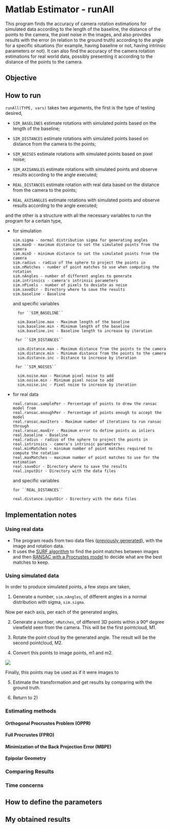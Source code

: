 # Matlab Estimator - runAll

This program finds the accuracy of camera rotation estimations for simulated data according to the length of the baseline, the distance of the points to the camera, the pixel noise in the images, and also provides results with the error (in relation to the ground truth) according to the angle for a specific situations (for example, having baseline or not, having intrinsic parameters or not). It can also find the accuracy of the camera rotation estimations for real world data, possibly presenting it according to the distance of the points to the camera.

## Objective

## How to run

``runAll(TYPE, vars)`` takes two arguments, the first is the type of testing desired,

- ``SIM_BASELINES`` estimate rotations with simulated points based on the length of the baseline;

- ``SIM_DISTANCES`` estimate rotations with simulated points based on distance from the camera to the points;

- ``SIM_NOISES`` estimate rotations with simulated points based on pixel noise;

- ``SIM_AXISANGLES`` estimate rotations with simulated points and observe results according to the angle executed;

- ``REAL_DISTANCES`` estimate rotation with real data based on the distance from the camera to the points;

- ``REAL_AXISANGLES`` estimate rotations with simulated points and observe results according to the angle executed;

and the other is a structure with all the necessary variables to run the program for a certain type,

- for simulation 

      sim.sigma - normal distribution sigma for generating angles
      sim.maxD - maximum distance to set the simulated points from the camera
      sim.minD - minimum distance to set the simulated points from the camera
      sim.radius - radius of the sphere to project the points in
      sim.nMatches - number of point matches to use when computing the rotation
      sim.nAngles - number of different angles to generate
      sim.intrinsics - camera's intrinsic parameters
      sim.nPixels - number of pixels to deviate as noise
      sim.saveDir - Directory where to save the results
      sim.baseline - Baseline 

    and specific variables 
    
        for ``SIM_BASELINE``

        sim.baseline.max - Maximum length of the baseline
        sim.baseline.min - Minimum length of the baseline
        sim.baseline.inc - Baseline length to increase by iteration

       for ``SIM_DISTANCES``

        sim.distance.max - Maximum distance from the points to the camera
        sim.distance.min - Minimum distance from the points to the camera
        sim.distance.inc - Distance to increase by iteration

       for ``SIM_NOISES`` 

        sim.noise.max - Maximum pixel noise to add
        sim.noise.min - Minimum pixel noise to add
        sim.noise.inc - Pixel noise to increase by iteration
      
- for real data

      real.ransac.samplePer - Percentage of points to drew the ransac model from                  
      real.ransac.enoughPer - Percentage of points enough to accept the model         
      real.ransac.maxIters - Maximum number of iterations to run ransac through                 
      real.ransac.maxErr - Maximum error to define points as inliers    
      real.baseline - Baseline
      real.radius - radius of the sphere to project the points in
      real.intrinsics - camera's intrinsic parameters
      real.minMatches - minimum number of point matches required to compute the rotation
      real.maxMatches - maximum number of point matches to use for the estimation
      real.saveDir - Directory where to save the results
      real.inputDir - Directory with the data files
          
     and specific variables 
     
      for ``REAL_DISTANCES``

      real.distance.inputDir - Directory with the data files 
      
## Implementation notes

### Using real data
      
- The program reads from two data files ([previously generated](https://github.com/Mrrvm/Visual-Odometry/tree/master/image_proc/Camera_take3/input)), with the image and rotation data. 
- It uses the [SURF algorithm](https://www.mathworks.com/help/vision/ref/detectsurffeatures.html) to find the point matches between images and then [RANSAC with a Procrustes model](https://github.com/Mrrvm/Visual-Odometry/blob/master/image_proc/Camera_take3/Matlab/ransacByProcrustes.m) to decide what are the best matches to keep.

### Using simulated data
In order to produce simulated points, a few steps are taken,

1) Generate a number, ``sim.nAngles``, of different angles in a normal distribution with sigma, ``sim.sigma``.

Now per each axis, per each of the generated angles, 

2) Generate a number, ``nMatches``, of different 3D points within a 90º degree viewfield seen from the camera. This will be the first pointcloud, M1.

3)  Rotate the point cloud by the generated angle. The result will be the second pointcloud, M2.

4) Convert this points to image points, m1 and m2.

![](https://github.com/Mrrvm/Visual-Odometry/blob/master/image_proc/simulation_diagram.png)

Finally, this points may be used as if it were images to 

5) Estimate the transformation and get results by comparing with the ground truth.

6) Return to  2)


### Estimating methods
#### Orthogonal Procrustes Problem (OPPR)
#### Full Procrustes (FPRO)
#### Minimization of the Back Projection Error (MBPE)
#### Epipolar Geometry

### Comparing Results

### Time concerns
      
## How to define the parameters
      
## My obtained results 
      
